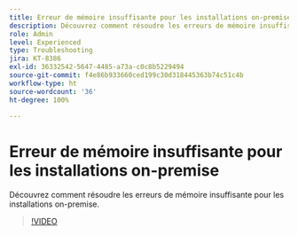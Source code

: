```yaml
---
title: Erreur de mémoire insuffisante pour les installations on-premise
description: Découvrez comment résoudre les erreurs de mémoire insuffisante pour les installations on-premise.
role: Admin
level: Experienced
type: Troubleshooting
jira: KT-8386
exl-id: 36332542-5647-4485-a73a-c0c8b5229494
source-git-commit: f4e86b933660ced199c30d318445363b74c51c4b
workflow-type: ht
source-wordcount: '36'
ht-degree: 100%

---
```


# Erreur de mémoire insuffisante pour les installations on-premise

Découvrez comment résoudre les erreurs de mémoire insuffisante pour les installations on-premise.

>[!VIDEO](https://video.tv.adobe.com/v/335891?quality=12&learn=on)
